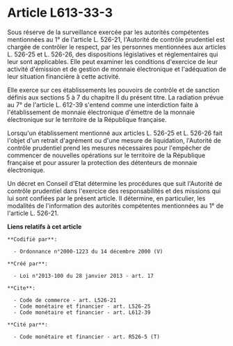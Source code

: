 # Article L613-33-3

Sous réserve de la surveillance exercée par les autorités compétentes mentionnées au 1° de l'article L. 526-21, l'Autorité de
contrôle prudentiel est chargée de contrôler le respect, par les personnes mentionnées aux articles L. 526-25 et L. 526-26,
des dispositions législatives et réglementaires qui leur sont applicables. Elle peut examiner les conditions d'exercice de
leur activité d'émission et de gestion de monnaie électronique et l'adéquation de leur situation financière à cette
activité. 

Elle exerce sur ces établissements les pouvoirs de contrôle et de sanction définis aux sections 5 à 7 du chapitre II du
présent titre. La radiation prévue au 7° de l'article L. 612-39 s'entend comme une interdiction faite à l'établissement de
monnaie électronique d'émettre de la monnaie électronique sur le territoire de la République française. 

Lorsqu'un établissement mentionné aux articles L. 526-25 et L. 526-26 fait l'objet d'un retrait d'agrément ou d'une mesure de
liquidation, l'Autorité de contrôle prudentiel prend les mesures nécessaires pour l'empêcher de commencer de nouvelles
opérations sur le territoire de la République française et pour assurer la protection des détenteurs de monnaie
électronique. 

Un décret en Conseil d'Etat détermine les procédures que suit l'Autorité de contrôle prudentiel dans l'exercice des
responsabilités et des missions qui lui sont confiées par le présent article. Il détermine, en particulier, les modalités de
l'information des autorités compétentes mentionnées au 1° de l'article L. 526-21.

**Liens relatifs à cet article**

	**Codifié par**:

	  - Ordonnance n°2000-1223 du 14 décembre 2000 (V)

	**Créé par**:

	  - Loi n°2013-100 du 28 janvier 2013 - art. 17

	**Cite**:

	  - Code de commerce - art. L526-21
	  - Code monétaire et financier - art. L526-25
	  - Code monétaire et financier - art. L612-39

	**Cité par**:

	  - Code monétaire et financier - art. R526-5 (T)
